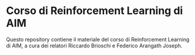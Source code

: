 # Corso di Reinforcement Learning di AIM

Questo repository contiene il materiale del corso di Reinforcement Learning di AIM, a cura dei relatori Riccardo Brioschi e Federico Arangath Joseph.